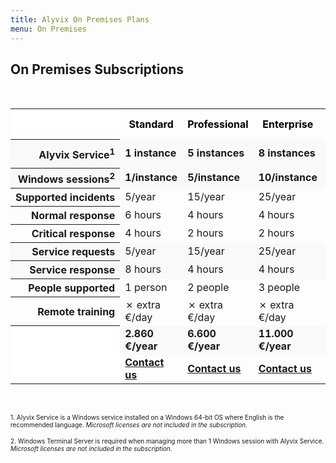 ```yaml
---
title: Alyvix On Premises Plans
menu: On Premises
---
```


## **On Premises** Subscriptions

<br>
<div style="overflow-x:auto;">
    <table style="margin-left:auto;margin-right:auto;border-collapse:collapse">
        <tr style="color:black;">
            <th style="background-color:white;"></th>
            <th>Standard</a></th>
            <th>Professional</a></th>
            <th>Enterprise</a></th>
            <th>Enterprise Plus</a></th>
        </tr>
        <tr style="background-color:#f8f9fa;">
            <th style="text-align:right;white-space:nowrap;">Alyvix Service<sup>1</sup></th>
            <td><b>1 instance</b></td>
            <td><b>5 instances</b></td>
            <td><b>8 instances</b></td>
            <td><b>12 instances</b></td>
        </tr>
        <tr style="background-color:#f8f9fa;">
            <th style="text-align:right;white-space:nowrap;">Windows sessions<sup>2</sup></th>
            <td><b>1/instance</b></td>
            <td><b>5/instance</b></td>
            <td><b>10/instance</b></td>
            <td><b>15/instance</b></td>
        </tr>
        <tr>
            <th style="text-align:right;white-space:nowrap;">Supported incidents</th>
            <td>5/year</td>
            <td>15/year</td>
            <td>25/year</td>
            <td>45/year</td>
        </tr>
        <tr>
            <th style="text-align:right;white-space:nowrap;">Normal response</th>
            <td>6 hours</td>
            <td>4 hours</td>
            <td>4 hours</td>
            <td>2 hours</td>
        </tr>
        <tr>
            <th style="text-align:right;white-space:nowrap;">Critical response</th>
            <td>4 hours</td>
            <td>2 hours</td>
            <td>2 hours</td>
            <td>1 hour</td>
        </tr>
        <tr style="background-color:#f8f9fa;">
            <th style="text-align:right;white-space:nowrap;">Service requests</th>
            <td>5/year</td>
            <td>15/year</td>
            <td>25/year</td>
            <td>45/year</td>
        </tr>
        <tr style="background-color:#f8f9fa;">
            <th style="text-align:right;white-space:nowrap;">Service response</th>
            <td>8 hours</td>
            <td>4 hours</td>
            <td>4 hours</td>
            <td>2 hours</td>
        </tr>
        <tr>
            <th style="text-align:right;white-space:nowrap;">People supported</th>
            <td>1 person</td>
            <td>2 people</td>
            <td>3 people</td>
            <td>3 people</td>
        </tr>
        <tr>
            <th style="text-align:right;white-space:nowrap;">Remote training</th>
            <td>&#x2717; extra €/day</td>
            <td>&#x2717; extra €/day</td>
            <td>&#x2717; extra €/day</td>
            <td>&#x2713; included</td>
        </tr>
        <tr style="background-color:#f8f9fa;">
            <th style="background-color:white;"></th>
            <td><b>2.860 €/year</b></td>
            <td><b>6.600 €/year</b></td>
            <td><b>11.000 €/year</b></td>
            <td><b>16.500 €/year</b></td>
        </tr>
        <tr>
            <td style="background-color:white;"></td>
            <td><a href="/team" class="btn btn-primary btn-lg" target="_blank"><b>Contact us</b></a></td>
            <td><a href="/team" class="btn btn-primary btn-lg" target="_blank"><b>Contact us</b></a></td>
            <td><a href="/team" class="btn btn-primary btn-lg" target="_blank"><b>Contact us</b></a></td>
            <td><a href="/team" class="btn btn-primary btn-lg" target="_blank"><b>Contact us</b></a></td>
        </tr>
    </table>
</div><br>

<font size="1">1. Alyvix Service is a Windows service installed on a Windows 64-bit OS where English is the recommended language. <i>Microsoft licenses are not included in the subscription.</i></font><br>

<font size="1">2. Windows Terminal Server is required when managing more than 1 Windows session with Alyvix Service. <i>Microsoft licenses are not included in the subscription.</i></font>
